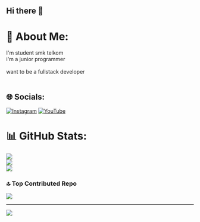 ## Hi there 👋

# 💫 About Me:
I'm student smk telkom<br>i'm a junior programmer<br><br>want to be a fullstack developer<br><br>


## 🌐 Socials:
[![Instagram](https://img.shields.io/badge/Instagram-%23E4405F.svg?logo=Instagram&logoColor=white)](https://instagram.com/br4jaa) [![YouTube](https://img.shields.io/badge/YouTube-%23FF0000.svg?logo=YouTube&logoColor=white)](https://youtube.com/@komariGondes) 

# 📊 GitHub Stats:
![](https://github-readme-stats.vercel.app/api?username=AryaVira&theme=gruvbox_light&hide_border=false&include_all_commits=false&count_private=false)<br/>
![](https://nirzak-streak-stats.vercel.app/?user=AryaVira&theme=gruvbox_light&hide_border=false)<br/>
![](https://github-readme-stats.vercel.app/api/top-langs/?username=AryaVira&theme=gruvbox_light&hide_border=false&include_all_commits=false&count_private=false&layout=compact)

### 🔝 Top Contributed Repo
![](https://github-contributor-stats.vercel.app/api?username=AryaVira&limit=5&theme=gruvbox_light&combine_all_yearly_contributions=true)

---
[![](https://visitcount.itsvg.in/api?id=AryaVira&icon=0&color=0)](https://visitcount.itsvg.in)

<!-- Proudly created with GPRM ( https://gprm.itsvg.in ) -->
